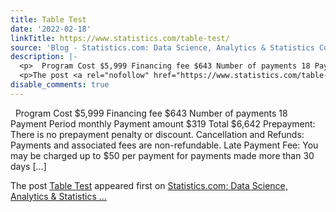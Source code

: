 ```yaml
---
title: Table Test
date: '2022-02-18'
linkTitle: https://www.statistics.com/table-test/
source: 'Blog - Statistics.com: Data Science, Analytics & Statistics Courses'
description: |-
  <p>  Program Cost $5,999 Financing fee $643 Number of payments 18 Payment Period monthly Payment amount $319 Total $6,642 Prepayment: There is no prepayment penalty or discount. Cancellation and Refunds: Payments and associated fees are non-refundable. Late Payment Fee: You may be charged up to $50 per payment for payments made more than 30 days [&#8230;]</p>
  <p>The post <a rel="nofollow" href="https://www.statistics.com/table-test/">Table Test</a> appeared first on <a rel="nofollow" href="https://www.statistics.com">Statistics.com: Data Science, Analytics &amp; Statistics ...
disable_comments: true
---
```

<p>  Program Cost $5,999 Financing fee $643 Number of payments 18 Payment Period monthly Payment amount $319 Total $6,642 Prepayment: There is no prepayment penalty or discount. Cancellation and Refunds: Payments and associated fees are non-refundable. Late Payment Fee: You may be charged up to $50 per payment for payments made more than 30 days [&#8230;]</p>
<p>The post <a rel="nofollow" href="https://www.statistics.com/table-test/">Table Test</a> appeared first on <a rel="nofollow" href="https://www.statistics.com">Statistics.com: Data Science, Analytics &amp; Statistics ...